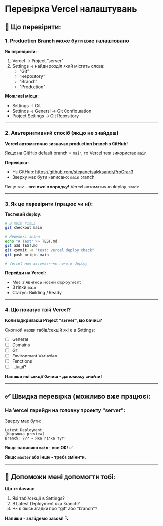 # Перевірка Vercel налаштувань

## 🎯 Що перевірити:

### 1. Production Branch може бути вже налаштовано

**Як перевірити:**
1. Vercel → Project "server"
2. Settings → найди розділ який містить слова:
   - "Git"
   - "Repository" 
   - "Branch"
   - "Production"

**Можливі місця:**
- Settings → Git
- Settings → General → Git Configuration
- Project Settings → Git Repository

---

### 2. Альтернативний спосіб (якщо не знайдеш)

**Vercel автоматично визначає production branch з GitHub!**

Якщо на GitHub default branch = `main`, то Vercel теж використає `main`.

**Перевірка:**
- На GitHub: https://github.com/stepanetsaleksandr/ProGran3
- Зверху має бути написано: `main` branch

Якщо так - **все вже в порядку!** Vercel автоматично deploy з `main`.

---

### 3. Як це перевірити (працює чи ні):

**Тестовий deploy:**
```bash
# В main гілці
git checkout main

# Невеликі зміни
echo "# Test" >> TEST.md
git add TEST.md
git commit -m "test: vercel deploy check"
git push origin main

# Vercel має автоматично почати deploy
```

**Перейди на Vercel:**
- Має з'явитись новий deployment
- З гілки `main`
- Статус: Building / Ready

---

### 4. Що показує твій Vercel?

**Коли відкриваєш Project "server", що бачиш?**

Скопіюй назви табів/секцій які є в Settings:
- [ ] General
- [ ] Domains
- [ ] Git
- [ ] Environment Variables
- [ ] Functions
- [ ] ...інші?

**Напиши які секції бачиш - допоможу знайти!**

---

## ✅ Швидка перевірка (можливо вже працює):

### На Vercel перейди на головну проекту "server":

Зверху має бути:
```
Latest Deployment
[Картинка preview]
Branch: ??? ← Яка гілка тут?
```

**Якщо написано `main` - все ОК!** ✅

**Якщо `master` або інше - треба змінити.**

---

## 📸 Допоможи мені допомогти тобі:

**Що ти бачиш:**
1. Які табі/секції в Settings?
2. В Latest Deployment яка Branch?
3. Чи є якісь згадки про "git" або "branch"?

**Напиши - знайдемо разом!** 🔍


